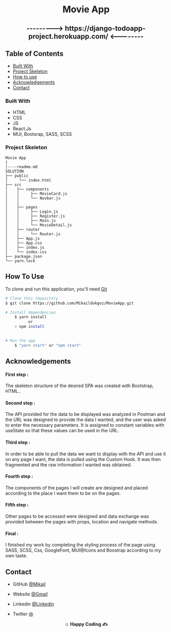 

<h1 align="center">Movie App</h1>


<div align="center">
  <h2>---------> https://django-todoapp-project.herokuapp.com/ <--------</h2>
</div>

<!-- TABLE OF CONTENTS -->

## Table of Contents

- [Built With](#built-with)
- [Project Skeleton](#project-skeleton)
- [How to use](#how-to-use)
- [Acknowledgements](#acknowledgements)
- [Contact](#contact)


### Built With


- HTML
- CSS
- JS
- React.Js
- MUI, Bootsrap, SASS, SCSS

### Project Skeleton

```
Movie App
|
|----readme.md         
SOLUTION
├── public
│     └── index.html
├── src
│    ├── components
│    │     ├── MovieCard.js
│    │     └── Navbar.js
│    │     
│    ├── pages
│    │     ├── Login.js
│    │     ├── Register.js
│    │     ├── Main.js
│    │     └── MovieDetail.js
│    ├── router
│    │     └── Router.js
│    ├── App.js
│    ├── App.css
│    ├── index.js
│    └── index.css
├── package.json
└── yarn.lock
```

## How To Use


To clone and run this application, you'll need [Git](https://git-scm.com) 
```bash
# Clone this repository
$ git clone https://github.com/Mikaildokgoz/MovieApp.git

# Install dependencies
    $ yarn install 
          or 
    > npm install
   

# Run the app
    $ "yarn start" or "npm start"
```

## Acknowledgements
<h4>First step :</h4>
The skeleton structure of the desired SPA was created with Bootstrap, HTML..
<h4>Second step : </h4>
The API provided for the data to be displayed was analyzed in Postman and the URL was designed to provide the data I wanted, and the user was asked to enter the necessary parameters. It is assigned to constant variables with useState so that these values ​​can be used in the URL.
<h4>Third step : </h4>
In order to be able to pull the data we want to display with the API and use it on any page I want, the data is pulled using the Custom Hook. It was then fragmented and the raw information I wanted was obtained.
<h4>Fourth step :</h4>
The components of the pages I will create are designed and placed according to the place I want them to be on the pages.
<h4>Fifth step :</h4>   
Other pages to be accessed were designed and data exchange was provided between the pages with props, location and navigate methods.
<h4>Final :</h4> 
I finished my work by completing the styling process of the page using SASS, SCSS, Css, GoogleFont, MUI@Icons and Boostrap according to my own taste.

## Contact

- GitHub [@Mikail](https://github.com/Mikaildokgoz)
- Website [@Gmail](mikaildokgoz@gmail.com)

- Linkedin [@Linkedin](https://www.linkedin.com/in/mikail-dokg%C3%B6z/)
- Twitter [@]()





**<p align="center">&#9786; Happy Coding &#9997;</p>**
